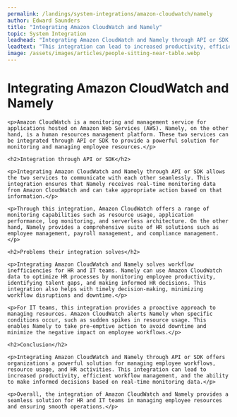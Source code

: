```yaml
---
permalink: /landings/system-integrations/amazon-cloudwatch/namely
author: Edward Saunders
title: "Integrating Amazon CloudWatch and Namely"
topic: System Integration
leadhead: "Integrating Amazon CloudWatch and Namely through API or SDK offers organizations a powerful solution for managing employee workflows, resource usage, and HR activities"
leadtext: "This integration can lead to increased productivity, efficient workflow management, and the ability to make informed decisions based on real-time monitoring data."
image: /assets/images/articles/people-sitting-near-table.webp
---
```

<div class="arttext">	<h1>Integrating Amazon CloudWatch and Namely</h1>

	<p>Amazon CloudWatch is a monitoring and management service for applications hosted on Amazon Web Services (AWS). Namely, on the other hand, is a human resources management platform. These two services can be integrated through API or SDK to provide a powerful solution for monitoring and managing employee resources.</p>

	<h2>Integration through API or SDK</h2>

	<p>Integrating Amazon CloudWatch and Namely through API or SDK allows the two services to communicate with each other seamlessly. This integration ensures that Namely receives real-time monitoring data from Amazon CloudWatch and can take appropriate action based on that information.</p>

	<p>Through this integration, Amazon CloudWatch offers a range of monitoring capabilities such as resource usage, application performance, log monitoring, and serverless architecture. On the other hand, Namely provides a comprehensive suite of HR solutions such as employee management, payroll management, and compliance management.</p>

	<h2>Problems their integration solves</h2>

	<p>Integrating Amazon CloudWatch and Namely solves workflow inefficiencies for HR and IT teams. Namely can use Amazon CloudWatch data to optimize HR processes by monitoring employee productivity, identifying talent gaps, and making informed HR decisions. This integration also helps with timely decision-making, minimizing workflow disruptions and downtime.</p>

	<p>For IT teams, this integration provides a proactive approach to managing resources. Amazon CloudWatch alerts Namely when specific conditions occur, such as sudden spikes in resource usage. This enables Namely to take pre-emptive action to avoid downtime and minimize the negative impact on employee workflows.</p>

	<h2>Conclusion</h2>

	<p>Integrating Amazon CloudWatch and Namely through API or SDK offers organizations a powerful solution for managing employee workflows, resource usage, and HR activities. This integration can lead to increased productivity, efficient workflow management, and the ability to make informed decisions based on real-time monitoring data.</p>

	<p>Overall, the integration of Amazon CloudWatch and Namely provides a seamless solution for HR and IT teams in managing employee resources and ensuring smooth operations.</p>
</div>
